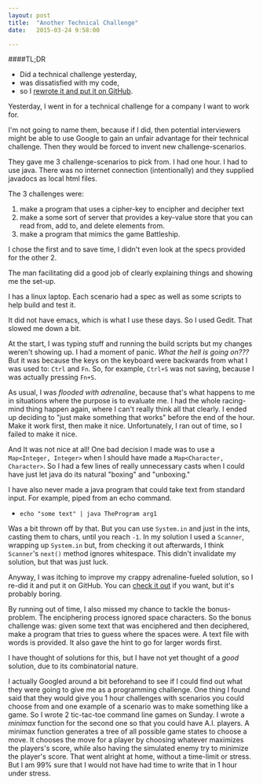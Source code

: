 ```yaml
---
layout: post
title:  "Another Technical Challenge"
date:   2015-03-24 9:58:00

---
```

####TL;DR
* Did a technical challenge yesterday, 
* was dissatisfied with my code, 
* so I [rewrote it and put it on GitHub][github].

Yesterday, I went in for a technical challenge for a company I want to work for. 

I'm not going to name them, because if I did, then potential interviewers might be able to use Google to gain an unfair advantage for their technical challenge. Then they would be forced to invent new challenge-scenarios.

They gave me 3 challenge-scenarios to pick from. I had one hour. I had to use java. There was no internet connection (intentionally) and they supplied javadocs as local html files.

The 3 challenges were:

 1. make a program that uses a cipher-key to encipher and decipher text
 2. make a some sort of server that provides a key-value store that you can read from, add to, and delete elements from.
 3. make a program that mimics the game Battleship.

I chose the first and to save time, I didn't even look at the specs provided for the other 2.

The man facilitating did a good job of clearly explaining things and showing me the set-up.

I has a linux laptop. Each scenario had a spec as well as some scripts to help build and test it.

It did not have emacs, which is what I use these days. So I used Gedit. That slowed me down a bit.

At the start, I was typing stuff and running the build scripts but my changes weren't showing up. I had a moment of panic. _What the hell is going on???_ But it was because the keys on the keyboard were backwards from what I was used to: `Ctrl` and `Fn`. So, for example, `Ctrl+S` was not saving, because I was actually pressing `Fn+S`.

As usual, I was _flooded with adrenaline_, because that's what happens to me in situations where the purpose is to evaluate me. I had the whole racing-mind thing happen again, where I can't really think all that clearly. I ended up deciding to "just make something that works" before the end of the hour. Make it work first, then make it nice. Unfortunately, I ran out of time, so I failed to make it nice.

And It was not nice at all! One bad decision I made was to use a `Map<Integer, Integer>` when I should have made a `Map<Character, Character>`. So I had a few lines of really unnecessary casts when I could have just let java do its natural "boxing" and "unboxing."

I have also never made a java program that could take text from standard input. For example, piped from an echo command. 

 * `echo "some text" | java TheProgram arg1`

Was a bit thrown off by that. But you can use `System.in` and just in the ints, casting them to chars, until you reach `-1`. In my solution I used a `Scanner`, wrapping up `System.in` but, from checking it out afterwards, I think `Scanner`'s `next()` method ignores whitespace. This didn't invalidate my solution, but that was just luck.

Anyway, I was itching to improve my crappy adrenaline-fueled solution, so I re-did it and put it on GitHub. You can [check it out][github] if you want, but it's probably boring.

By running out of time, I also missed my chance to tackle the bonus-problem. The enciphering process ignored space characters. So the bonus challenge was: given some text that was enciphered and then deciphered, make a program that tries to guess where the spaces were. A text file with words is provided. It also gave the hint to go for larger words first. 

I have thought of solutions for this, but I have not yet thought of a _good_ solution, due to its combinatorial nature.

I actually Googled around a bit beforehand to see if I could find out what they were going to give me as a programming challenge. One thing I found said that they would give you 1 hour challenges with scenarios you could choose from and one example of a scenario was to make something like a game. So I wrote 2 tic-tac-toe command line games on Sunday. I wrote a _minimax_ function for the second one so that you could have A.I. players. A minimax function generates a tree of all possible game states to choose a move. It chooses the move for a player by choosing whatever maximizes the players's score, while also having the simulated enemy try to minimize the player's score. That went alright at home, without a time-limit or stress. But I am 99% sure that I would not have had time to write that in 1 hour under stress.

[github]:     https://github.com/willnewton10/interview-1